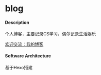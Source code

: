 # blog

#### Description
个人博客，主要记录CS学习，偶尔记录生活娱乐

<u>欢迎交流：</u>[我的博客](https://zystrivego.github.io)

#### Software Architecture
基于Hexo搭建

